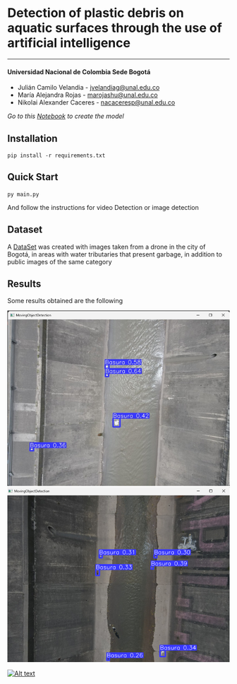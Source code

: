 # **Detection of plastic debris on aquatic surfaces through the use of artificial intelligence**
***

#### Universidad Nacional de Colombia Sede Bogotá

- Julián Camilo Velandia - jvelandiag@unal.edu.co
- María Alejandra Rojas - marojashu@unal.edu.co 
- Nikolai Alexander Caceres - nacaceresp@unal.edu.co  

*Go to this [Notebook](https://github.com/julianVelandia/MovingObjectDetectionYOLOv5-XLargeModel) to create the model*

## Installation
```shell
pip install -r requirements.txt
```

## Quick Start

```shell
py main.py
```
And follow the instructions for video Detection or image detection

## Dataset
 
A [DataSet](https://www.kaggle.com/datasets/juliancamilovelandia/movingobjectdetectionyolov5datasetbasura) was created with images taken from a drone in the city of Bogotá, in areas with water tributaries that present garbage, in addition to public images of the same category

## Results

Some results obtained are the following

![result 1](https://raw.githubusercontent.com/julianVelandia/MovingObjectDetectionYOLOv5/master/static/results1.jpeg)
![result 2](https://raw.githubusercontent.com/julianVelandia/MovingObjectDetectionYOLOv5/master/static/results2.png)

[![Alt text](https://img.youtube.com/vi/HaTGMCuUNBo/0.jpg)](https://www.youtube.com/watch?v=HaTGMCuUNBo)